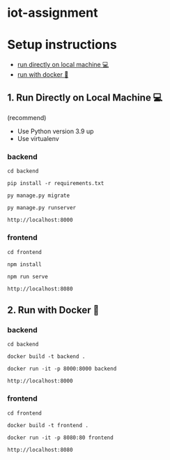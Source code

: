 # iot-assignment

# Setup instructions

<ul>
  <li><a href="#1-run-directly-on-local-machine-">run directly on local machine 💻</a></li>
  <li><a href="#2-run-with-docker-">run with docker 🐳</a></li>
</ul>

## 1. Run Directly on Local Machine 💻

(recommend)

<ul>
    <li>Use Python version 3.9 up</li>
    <li>Use virtualenv</li>
</ul>

### backend

```
cd backend
```

```
pip install -r requirements.txt
```

```
py manage.py migrate
```

```
py manage.py runserver
```

```
http://localhost:8000
```

### frontend

```
cd frontend
```

```
npm install
```

```
npm run serve
```

```
http://localhost:8080
```

## 2. Run with Docker 🐳

### backend

```
cd backend
```

```
docker build -t backend .
```

```
docker run -it -p 8000:8000 backend
```

```
http://localhost:8000
```

### frontend

```
cd frontend
```

```
docker build -t frontend .
```

```
docker run -it -p 8080:80 frontend
```

```
http://localhost:8080
```
